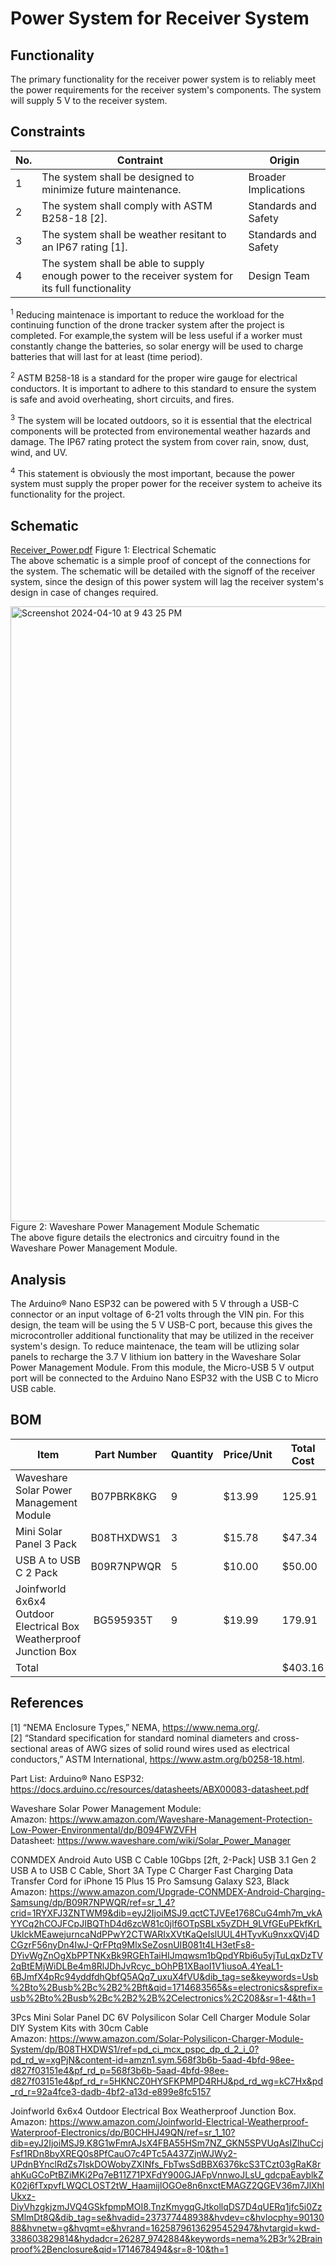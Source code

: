 # Power System for Receiver System
## Functionality
The primary functionality for the receiver power system is to reliably meet the power requirements for the receiver system's components. The system will supply 5 V to the receiver system.

## Constraints
| No.| Contraint | Origin |
| -- | --------- |--------|
|  1 | The system shall be designed to minimize future maintenance.      |   Broader Implications    |
|  2 | The system shall comply with ASTM B258-18 [2]. | Standards and Safety |
|  3 | The system shall be weather resitant to an IP67 rating [1].  | Standards and Safety |
|  4 | The system shall be able to supply enough power to the receiver system for its full functionality | Design Team |
       

<sup>1</sup> Reducing maintenace is important to reduce the workload for the continuing function of the drone tracker system after the project is completed. For example,the system will be less useful if a worker must constantly change the batteries, so solar energy will be used to charge batteries that will last for at least (time period). <br />

<sup>2</sup> ASTM B258-18 is a standard for the proper wire gauge for electrical conductors. It is important to adhere to this standard to ensure the system is safe and avoid overheating, short circuits, and fires.  <br />

<sup>3</sup> The system will be located outdoors, so it is essential that the electrical components will be protected from environemental weather hazards and damage. The IP67 rating protect the system from cover rain, snow, dust, wind, and UV. <br />

<sup>4</sup> This statement is obviously the most important, because the power system must supply the proper power for the receiver system to acheive its functionality for the project. <br />



## Schematic
[Receiver_Power.pdf](https://github.com/mrnye42/Drone-Tracker-Project/files/15194400/Receiver_Power.pdf)
Figure 1: Electrical Schematic<br />
The above schematic is a simple proof of concept of the connections for the system. The schematic will be detailed with the signoff of the receiver system, since the design of this power system will lag the receiver system's design in case of changes required.<br />

<img width="984" alt="Screenshot 2024-04-10 at 9 43 25 PM" src="https://github.com/mrnye42/Drone-Tracker-Project/assets/158224821/e893c923-8836-458a-af27-fb9d5f76ec00"> <br />
Figure 2: Waveshare Power Management Module Schematic<br />
The above figure details the electronics and circuitry found in the Waveshare Power Management Module.<br />


## Analysis
The Arduino® Nano ESP32 can be powered with 5 V through a USB-C connector or an input voltage of 6-21 volts through the VIN pin. For this design, the team will be using the 5 V USB-C port, because this gives the microcontroller additional functionality that may be utilized in the receiver system's design. To reduce maintenace, the team will be utlizing solar panels to recharge the 3.7 V lithium ion battery in the Waveshare Solar Power Management Module. From this module, the Micro-USB 5 V output port will be connected to the Arduino Nano ESP32 with the USB C to Micro USB cable. <br />



## BOM
| Item     | Part Number | Quantity | Price/Unit     | Total Cost |
| -------- | ------------| -------- |----------------|------------|
|Waveshare Solar Power Management Module|       B07PBRK8KG      |   9     |  $13.99              |     125.91       |
|Mini Solar Panel 3 Pack     |     B08THXDWS1        |    3      |      $15.78          |      $47.34      |
|USB A to USB C 2 Pack  |    ‎B09R7NPWQR       |     5     |        $10.00        |      $50.00     |
|Joinfworld 6x6x4 Outdoor Electrical Box Weatherproof Junction Box | ‎ BG595935T | 9 | $19.99 | 179.91 |
|Total     |             |          |                |      $403.16   |

## References
[1] “NEMA Enclosure Types,” NEMA, https://www.nema.org/. <br />
[2] “Standard specification for standard nominal diameters and cross-sectional areas of AWG sizes of solid round wires used as electrical conductors,” ASTM International, https://www.astm.org/b0258-18.html. 



Part List:
Arduino® Nano ESP32: https://docs.arduino.cc/resources/datasheets/ABX00083-datasheet.pdf<br />

Waveshare Solar Power Management Module: <br />
Amazon: https://www.amazon.com/Waveshare-Management-Protection-Low-Power-Environmental/dp/B094FWZVFH<br />
Datasheet: https://www.waveshare.com/wiki/Solar_Power_Manager

CONMDEX Android Auto USB C Cable 10Gbps [2ft, 2-Pack] USB 3.1 Gen 2 USB A to USB C Cable, Short 3A Type C Charger Fast Charging Data Transfer Cord for iPhone 15 Plus 15 Pro Samsung Galaxy S23, Black<br />
Amazon: https://www.amazon.com/Upgrade-CONMDEX-Android-Charging-Samsung/dp/B09R7NPWQR/ref=sr_1_4?crid=1RYXFJ3ZNTWM9&dib=eyJ2IjoiMSJ9.qctCTJVEe1768CuG4mh7m_vkAYYCq2hCOJFCpJIBQThD4d6zcW81c0jlf6OTpSBLx5yZDH_9LVfGEuPEkfKrLUklckMEawejurncaNdPPwY2CTWARIxXVtKaQeIslUUL4HTyvKu9nxxQVj4DCGzrF56nyDn4IwJ-QrFPtq9MlxSeZosnUIB081t4LH3etFs8-DYivWgZnOgXbPPTNKxBk9RGEhTaiHIJmqwsm1bQpdYRbi6u5yjTuLqxDzTV2qBtEMjWiDLBe4m8RlJDhJvRcyc_bOhPB1XBaoI1V1iusoA.4YeaL1-6BJmfX4pRc94yddfdhQbfQ5AQq7_uxuX4fVU&dib_tag=se&keywords=Usb%2Bto%2Busb%2Bc%2B2%2Bft&qid=1714683565&s=electronics&sprefix=usb%2Bto%2Busb%2Bc%2B2%2B%2Celectronics%2C208&sr=1-4&th=1


3Pcs Mini Solar Panel DC 6V Polysilicon Solar Cell Charger Module Solar DIY System Kits with 30cm Cable<br />
Amazon: https://www.amazon.com/Solar-Polysilicon-Charger-Module-System/dp/B08THXDWS1/ref=pd_ci_mcx_pspc_dp_d_2_i_0?pd_rd_w=xgPjN&content-id=amzn1.sym.568f3b6b-5aad-4bfd-98ee-d827f03151e4&pf_rd_p=568f3b6b-5aad-4bfd-98ee-d827f03151e4&pf_rd_r=5HKNCZ0HYSFKPMPD4RHJ&pd_rd_wg=kC7Hx&pd_rd_r=92a4fce3-dadb-4bf2-a13d-e899e8fc5157

Joinfworld 6x6x4 Outdoor Electrical Box Weatherproof Junction Box.<br />
Amazon: https://www.amazon.com/Joinfworld-Electrical-Weatherproof-Waterproof-Electronics/dp/B0CHHJ49QN/ref=sr_1_10?dib=eyJ2IjoiMSJ9.K8G1wFmrAJsX4FBA55HSm7NZ_GKN5SPVUqAsIZlhuCcjFsf1RDn8byXREQ0s8PfCauO7c4PTc5A437ZjnWJWy2-UPdnBYnclRdZs7IskDOWobyZXINfs_FbTwsSdBBX6376kcS3TCzt03gRaK8rahKuGCoPtBZiMKi2Pq7eB11Z71PXFdY900GJAFpVnnwoJLsU_gdcpaEayblkZK02j6fTxpvfLWQCLOST2tW_HaamijlOGOe8n6nxctEMAGZ2QGEV36m7JlXhlUkxz-DiyVhzgkjzmJVQ4GSkfpmpMOI8.TnzKmygqGJtkollqDS7D4qUERq1jfc5i0ZzSMlmDt8Q&dib_tag=se&hvadid=237377448938&hvdev=c&hvlocphy=9013088&hvnetw=g&hvqmt=e&hvrand=16258796136295452947&hvtargid=kwd-338603829814&hydadcr=26287_9742884&keywords=nema%2B3r%2Brainproof%2Benclosure&qid=1714678494&sr=8-10&th=1 


